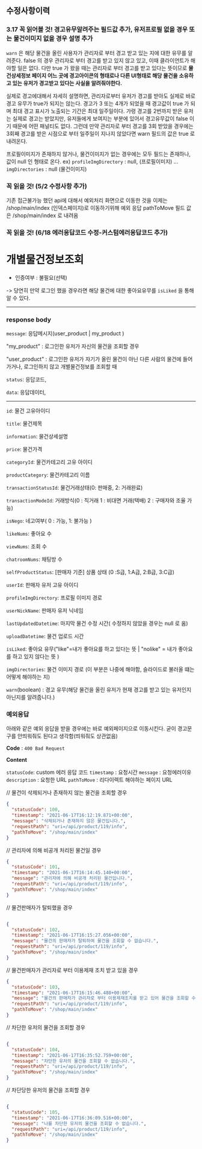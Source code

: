 ## 수정사항이력


### 3.17 꼭 읽어볼 것! 경고유무알려주는 필드값 추가, 유저프로필 없을 경우 또는 물건이미지 없을 경우 설명 추가

`warn` 은 해당 물건을 올린 사용자가 관리자로 부터 경고 받고 있는 지에 대한 유무를 알려준다. false 의 경우 관리자로 부터 경고를 받고 있지 않고 있고, 이때 클라이언트가 해야할 일은 없다. 다만 true 가 왔을 때는 관리자로 부터 경고를 받고 있다는 뜻이므로 **물건상세정보 페이지 어느 곳에 경고아이콘의 형태로나 다른 UI형태로 해당 물건을 소유하고 있는 유저가 경고받고 있다는 사실을 알려줘야한다.**

실제로 경고에대해서 자세히 설명하면,
관리자로부터 유저가 경고를 받아도 실제로 바로 경고 유무가 true가 되지는 않는다. 경고가 3 또는 4개가 되었을 때 경고값이 true 가 되며 최대 경고 표시가 노출되는 기간은 최대 일주일이다. 가령 경고를 2번까지 받은 유저는 실제로 경고는 받았지만, 유저들에게 보여지는 부분에 있어서 경고유무값이 false 이기 때문에 어떤 패널티도 없다. 그런데 만약 관리자로 부터 경고를 3회 받았을 경우에는 3회째 경고를 받은 시점으로 부터 일주일이 지나지 않았다면 warn 필드의 값은 true 로 내려온다.


프로필이미지가 존재하지 않거나, 물건이미지가 없는 경우에는 모두 필드는 존재하나, 값이 null 인 형태로 온다.
ex)
`profileImgDirectory` : null, (프로필이미지)
...
`imgDirectories` : null (물건이미지)


### 꼭 읽을 것! (5/2 수정사항 추가)
기존 접근불가능 했던 api에 대해서 예외처리 화면으로 이동한 것을 이제는 /shop/main/index (인덱스페이지)로 이동하기위해 예외 응답 pathToMove 필드 값은 /shop/main/index 로 내려옴

### 꼭 읽을 것! (6/18 에러응답코드 수정-커스텀에러응답코드 추가)



# 개별물건정보조회

* 인증여부 : 불필요(선택)

-> 당연히 만약 로그인 했을 경우라면 해당
물건에 대한 좋아요유무를 `isLiked` 을 통해 알 수 있다.

---
### response body

`message`: 응답메시지(user_product | my_product )

"my_product" : 로그인한 유저가 자신의 물건을 조회할 경우

"user_product" : 로그인한 유저가 자기가 올린 물건이 아닌 다른 사람의 물건에 들어가거나, 로그인하지 않고 개별물건정보를 조회할 때

`status`: 응답코드,

`data`: 응답데이터,

---
`id`: 물건 고유아이디

`title`: 물건제목

`information`: 물건상세설명

`price`: 물건가격

`categoryId`: 물건카테고리 고유 아이디

`productCategory`: 물건카테고리 이름

`transactionStatusId`: 물건거래상태(0: 판매중, 2: 거래완료)

`transactionModeId`: 거래방식(0 : 직거래
1 : 비대면 거래(택배)
2 : 구매자와 조율 가능)

`isNego`: 네고여부( 0 : 가능, 1: 불가능 )

`likeNums`: 좋아요 수

`viewNums`: 조회 수

`chatroomNums`: 채팅방 수

`selfProductStatus`: [판매자 기준] 상품 상태 (0 :S급, 1:A급, 2:B급, 3:C급)

`userId`: 판매자 유저 고유 아이디

`profileImgDirectory`: 프로필 이미지 경로

`userNickName`: 판매자 유저 닉네임

`lastUpdatedDatetime`: 마지막 물건 수정 시간( 수정하지 않았을 경우는 null 로 옴)

`uploadDatetime`: 물건 업로드 시간

`isLiked`: 좋아요 유무("like"=내가 좋아요를 하고 있다는 뜻 | "nolike" = 내가 좋아요를 하고 있지 않다는 뜻 )

`imgDirectories`: 물건 이미지 경로 (이 부분은 나중에 해야함, 슬라이드로 불러올 떄는 어떻게 해야하는 지)

`warn`(boolean) : 경고 유무(해당 물건을 올린 유저가 현재 경고를 받고 있는 유저인지 아닌지를 알려줍니다.)



### 예외응답
아래와 같은 예외 응답을 받을 경우에는 바로 예외페이지으로 이동시킨다.
굳이 경고문구를 안띄워줘도 된다고 생각함(띄워줘도 상관없음)

**Code** : `400 Bad Request`

**Content**

`statusCode`: custom 에러 응답 코드
`timestamp` : 요청시간
`message` : 요청에러이유
`description` : 요청한 URL
`pathToMove` : 리다이렉트 해야하는 페이지 URL

// 물건이 삭제되거나 존재하지 않는 물건을 조회할 경우
```json
{
  "statusCode": 100,
  "timestamp": "2021-06-17T16:12:19.871+00:00",
  "message": "삭제되거나 존재하지 않은 물건입니다.",
  "requestPath": "uri=/api/product/119/info",
  "pathToMove": "/shop/main/index"
}
```

// 관리자에 의해 비공개 처리된 물건일 경우
```json
{
  "statusCode": 101,
  "timestamp": "2021-06-17T16:14:45.140+00:00",
  "message": "관리자에 의해 비공개 처리된 물건입니다.",
  "requestPath": "uri=/api/product/119/info",
  "pathToMove": "/shop/main/index"
}
```

// 물건판매자가 탈퇴했을 경우
```json

{
  "statusCode": 102,
  "timestamp": "2021-06-17T16:15:27.056+00:00",
  "message": "물건의 판매자가 탈퇴하여 물건을 조회할 수 없습니다.",
  "requestPath": "uri=/api/product/119/info",
  "pathToMove": "/shop/main/index"
}


```


// 물건판매자가 관리자로 부터 이용제재 조치 받고 있을 경우
```json
{
  "statusCode": 103,
  "timestamp": "2021-06-17T16:15:46.488+00:00",
  "message": "물건의 판매자가 관리자로 부터 이용제재조치를 받고 있어 물건을 조회할 수 없습니다.",
  "requestPath": "uri=/api/product/119/info",
  "pathToMove": "/shop/main/index"
}
```

// 차단한 유저의 물건을 조회할 경우

```json

{
  "statusCode": 104,
  "timestamp": "2021-06-17T16:35:52.759+00:00",
  "message": "차단한 유저의 물건을 조회할 수 없습니다.",
  "requestPath": "uri=/api/product/119/info",
  "pathToMove": "/shop/main/index"
}

```

// 차단당한 유저의 물건을 조회할 경우

```json

{
  "statusCode": 105,
  "timestamp": "2021-06-17T16:36:09.516+00:00",
  "message": "나를 차단한 유저의 물건을 조회할 수 없습니다.",
  "requestPath": "uri=/api/product/119/info",
  "pathToMove": "/shop/main/index"
}

```